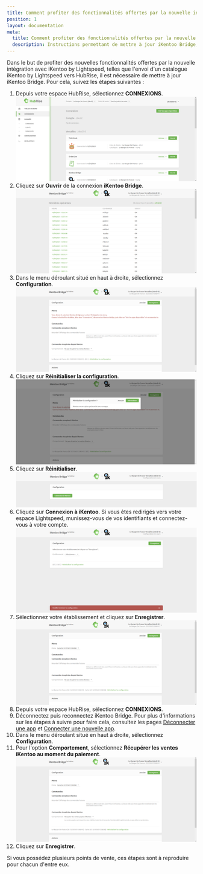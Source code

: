 ```yaml
---
title: Comment profiter des fonctionnalités offertes par la nouvelle intégration avec iKentoo by Lightspeed ?
position: 1
layout: documentation
meta:
  title: Comment profiter des fonctionnalités offertes par la nouvelle intégration avec iKentoo by Lightspeed ?
  description: Instructions permettant de mettre à jour iKentoo Bridge, afin de profiter des fonctionnalités offertes par la nouvelle intégration avec iKentoo by Lightspeed.
---
```


Dans le but de profiter des nouvelles fonctionnalités offertes par la nouvelle intégration avec iKentoo by Lightspeed, telles que l'envoi d'un catalogue iKentoo by Lightspeed vers HubRise, il est nécessaire de mettre à jour iKentoo Bridge. Pour cela, suivez les étapes suivantes :

1. Depuis votre espace HubRise, sélectionnez **CONNEXIONS**.
   ![Mettre à jour iKentoo Bridge - Page des connexions](../../images/012-fr-page-connexions.png)
1. Cliquez sur **Ouvrir** de la connexion **iKentoo Bridge**.
   ![Mettre à jour iKentoo Bridge - Page des commandes](../../images/013-fr-page-commandes.png)
1. Dans le menu déroulant situé en haut à droite, sélectionnez **Configuration**.
   ![Mettre à jour iKentoo Bridge - Page de configuration](../../images/014-fr-page-configuration.png)
1. Cliquez sur **Réinitialiser la configuration**.
   ![Mettre à jour iKentoo Bridge - Confirmation de réinitialisation](../../images/015-fr-confirmation-reinitialiser.png)
1. Cliquez sur **Réinitialiser**.
   ![Mettre à jour iKentoo Bridge - Configuration réinitialisée](../../images/016-fr-configuration-reinitialisee.png)
1. Cliquez sur **Connexion à iKentoo**. Si vous êtes redirigés vers votre espace Lightspeed, munissez-vous de vos identifiants et connectez-vous à votre compte.
   ![Mettre à jour iKentoo Bridge - Choix de l'établissement](../../images/017-fr-choix-etablissement.png)
1. Sélectionnez votre établissement et cliquez sur **Enregistrer**.
   ![Mettre à jour iKentoo Bridge - Configuration terminée](../../images/018-fr-configuration-terminee.png)
1. Depuis votre espace HubRise, sélectionnez **CONNEXIONS**.
1. Déconnectez puis reconnectez iKentoo Bridge. Pour plus d'informations sur les étapes à suivre pour faire cela, consultez les pages [Déconnecter une app](/docs/connections/#disconnect-app) et [Connecter une nouvelle app](/docs/connections/#connecting-a-new-app).
1. Dans le menu déroulant situé en haut à droite, sélectionnez **Configuration**.
1. Pour l'option **Comportement**, sélectionnez **Récupérer les ventes iKentoo au moment du paiement**.
   ![Mettre à jour iKentoo Bridge - Changement du comportement](../../images/019-fr-option-comportement.png)
1. Cliquez sur **Enregistrer**.

Si vous possédez plusieurs points de vente, ces étapes sont à reproduire pour chacun d'entre eux.